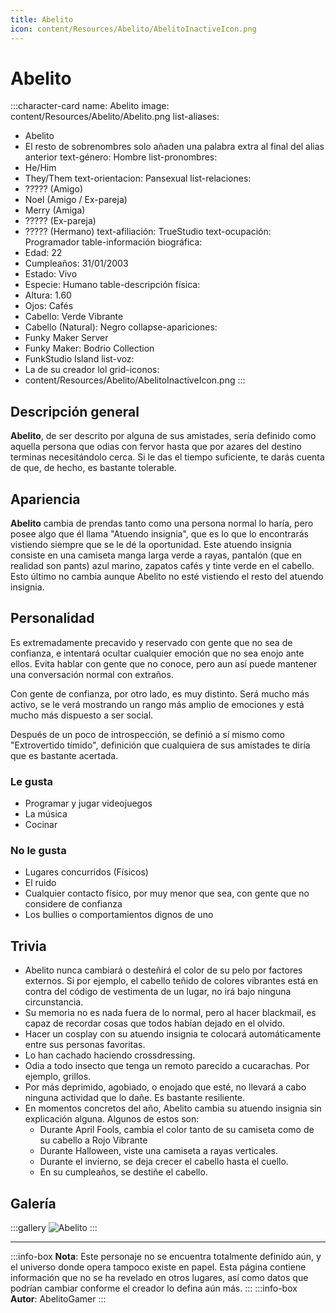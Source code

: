 ```yaml
---
title: Abelito
icon: content/Resources/Abelito/AbelitoInactiveIcon.png
---
```


# Abelito

:::character-card
name: Abelito
image: content/Resources/Abelito/Abelito.png
list-aliases:
  - Abelito
  - El resto de sobrenombres solo añaden una palabra extra al final del alias anterior
text-género: Hombre
list-pronombres:
  - He/Him
  - They/Them
text-orientacion: Pansexual
list-relaciones:
  - ????? (Amigo)
  - Noel (Amigo / Ex-pareja)
  - Merry (Amiga)
  - ????? (Ex-pareja)
  - ????? (Hermano)
text-afiliación: TrueStudio
text-ocupación: Programador
table-información biográfica:
  - Edad: 22
  - Cumpleaños: 31/01/2003
  - Estado: Vivo
  - Especie: Humano
table-descripción física:
  - Altura: 1.60
  - Ojos: Cafés
  - Cabello: Verde Vibrante
  - Cabello (Natural): Negro
collapse-apariciones:
  - Funky Maker Server
  - Funky Maker: Bodrio Collection
  - FunkStudio Island
list-voz:
  - La de su creador lol
grid-iconos:
  - content/Resources/Abelito/AbelitoInactiveIcon.png
:::

## Descripción general

**Abelito**, de ser descrito por alguna de sus amistades, sería definido como aquella persona que odias con fervor hasta que por azares del destino terminas necesitándolo cerca. Si le das el tiempo suficiente, te darás cuenta de que, de hecho, es bastante tolerable.

## Apariencia

**Abelito** cambia de prendas tanto como una persona normal lo haría, pero posee algo que él llama "Atuendo insignia", que es lo que lo encontrarás vistiendo siempre que se le dé la oportunidad. Este atuendo insignia consiste en una camiseta manga larga verde a rayas, pantalón (que en realidad son pants) azul marino, zapatos cafés y tinte verde en el cabello. Esto último no cambia aunque Abelito no esté vistiendo el resto del atuendo insignia.

## Personalidad

Es extremadamente precavido y reservado con gente que no sea de confianza, e intentará ocultar cualquier emoción que no sea enojo ante ellos. Evita hablar con gente que no conoce, pero aun así puede mantener una conversación normal con extraños.

Con gente de confianza, por otro lado, es muy distinto. Será mucho más activo, se le verá mostrando un rango más amplio de emociones y está mucho más dispuesto a ser social.

Después de un poco de introspección, se definió a sí mismo como "Extrovertido tímido", definición que cualquiera de sus amistades te diría que es bastante acertada.

### Le gusta
  - Programar y jugar videojuegos
  - La música
  - Cocinar

### No le gusta
  - Lugares concurridos (Físicos)
  - El ruido
  - Cualquier contacto físico, por muy menor que sea, con gente que no considere de confianza
  - Los bullies o comportamientos dignos de uno

## Trivia
  - Abelito nunca cambiará o desteñirá el color de su pelo por factores externos. Si por ejemplo, el cabello teñido de colores vibrantes está en contra del código de vestimenta de un lugar, no irá bajo ninguna circunstancia.
  - Su memoria no es nada fuera de lo normal, pero al hacer blackmail, es capaz de recordar cosas que todos habían dejado en el olvido.
  - Hacer un cosplay con su atuendo insignia te colocará automáticamente entre sus personas favoritas.
  - Lo han cachado haciendo crossdressing.
  - Odia a todo insecto que tenga un remoto parecido a cucarachas. Por ejemplo, grillos.
  - Por más deprimido, agobiado, o enojado que esté, no llevará a cabo ninguna actividad que lo dañe. Es bastante resiliente.
  - En momentos concretos del año, Abelito cambia su atuendo insignia sin explicación alguna. Algunos de estos son:
    - Durante April Fools, cambia el color tanto de su camiseta como de su cabello a Rojo Vibrante
    - Durante Halloween, viste una camiseta a rayas verticales.
    - Durante el invierno, se deja crecer el cabello hasta el cuello.
    - En su cumpleaños, se destiñe el cabello.

## Galería
:::gallery
![Abelito](content/Resources/Abelito/Abelito.png)
:::

---

:::info-box
**Nota**: Este personaje no se encuentra totalmente definido aún, y el universo donde opera tampoco existe en papel. Esta página contiene
información que no se ha revelado en otros lugares, así como datos que podrían cambiar conforme el creador lo defina aún más.
:::
:::info-box
**Autor**: AbelitoGamer
:::

